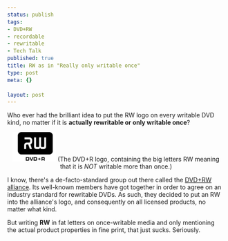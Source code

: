 ```yaml
--- 
status: publish
tags: 
- DVD+RW
- recordable
- rewritable
- Tech Talk
published: true
title: RW as in "Really only writable once"
type: post
meta: {}

layout: post
---
```

Who ever had the brilliant idea to put the RW logo on every writable DVD kind, no matter if it is <strong>actually rewritable or only writable once</strong>?

<div align="center">
<img src='/media/wp/2007/11/dvdr_logo.png' alt='The DVD+R logo, containing the big letters RW meaning that it is NOT writable more than once.' />
(The DVD+R logo, containing the big letters RW meaning that it is <em>NOT</em> writable more than once.)
</div>

I know, there's a de-facto-standard group out there called the <a href="http://www.dvdrw.com/">DVD+RW alliance</a>. Its well-known members have got together in order to agree on an industry standard for rewritable DVDs. As such, they decided to put an RW into the alliance's logo, and consequently on all licensed products, no matter what kind.

But writing <strong>RW</strong> in fat letters on once-writable media and only mentioning the actual product properties in fine print, that just sucks. Seriously.
